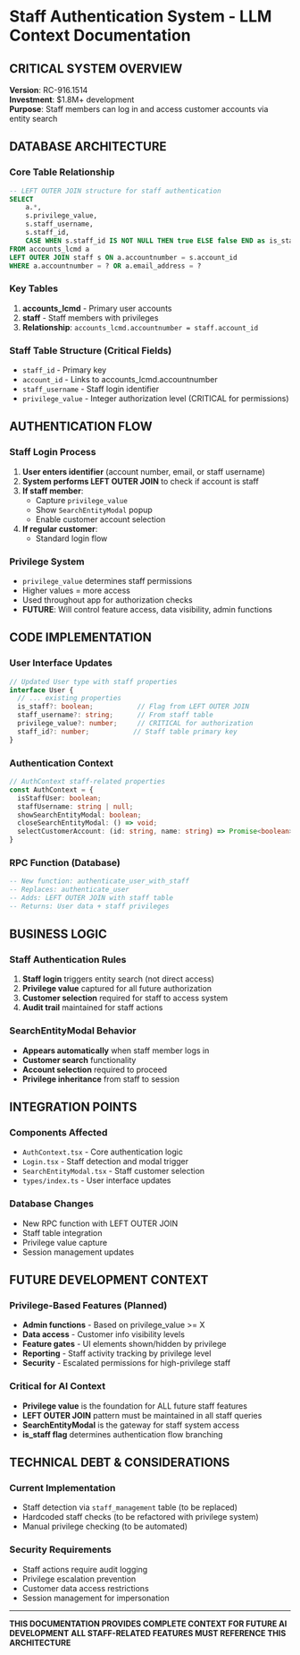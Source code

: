 # Staff Authentication System - LLM Context Documentation

## CRITICAL SYSTEM OVERVIEW
**Version**: RC-916.1514  
**Investment**: $1.8M+ development  
**Purpose**: Staff members can log in and access customer accounts via entity search  

## DATABASE ARCHITECTURE

### Core Table Relationship
```sql
-- LEFT OUTER JOIN structure for staff authentication
SELECT 
    a.*,
    s.privilege_value,
    s.staff_username,
    s.staff_id,
    CASE WHEN s.staff_id IS NOT NULL THEN true ELSE false END as is_staff
FROM accounts_lcmd a
LEFT OUTER JOIN staff s ON a.accountnumber = s.account_id
WHERE a.accountnumber = ? OR a.email_address = ?
```

### Key Tables
1. **accounts_lcmd** - Primary user accounts
2. **staff** - Staff members with privileges
3. **Relationship**: `accounts_lcmd.accountnumber = staff.account_id`

### Staff Table Structure (Critical Fields)
- `staff_id` - Primary key
- `account_id` - Links to accounts_lcmd.accountnumber
- `staff_username` - Staff login identifier
- `privilege_value` - Integer authorization level (CRITICAL for permissions)

## AUTHENTICATION FLOW

### Staff Login Process
1. **User enters identifier** (account number, email, or staff username)
2. **System performs LEFT OUTER JOIN** to check if account is staff
3. **If staff member**:
   - Capture `privilege_value` 
   - Show `SearchEntityModal` popup
   - Enable customer account selection
4. **If regular customer**:
   - Standard login flow

### Privilege System
- `privilege_value` determines staff permissions
- Higher values = more access
- Used throughout app for authorization checks
- **FUTURE**: Will control feature access, data visibility, admin functions

## CODE IMPLEMENTATION

### User Interface Updates
```typescript
// Updated User type with staff properties
interface User {
  // ... existing properties
  is_staff?: boolean;           // Flag from LEFT OUTER JOIN
  staff_username?: string;      // From staff table
  privilege_value?: number;     // CRITICAL for authorization
  staff_id?: number;           // Staff table primary key
}
```

### Authentication Context
```typescript
// AuthContext staff-related properties
const AuthContext = {
  isStaffUser: boolean;
  staffUsername: string | null;
  showSearchEntityModal: boolean;
  closeSearchEntityModal: () => void;
  selectCustomerAccount: (id: string, name: string) => Promise<boolean>;
}
```

### RPC Function (Database)
```sql
-- New function: authenticate_user_with_staff
-- Replaces: authenticate_user
-- Adds: LEFT OUTER JOIN with staff table
-- Returns: User data + staff privileges
```

## BUSINESS LOGIC

### Staff Authentication Rules
1. **Staff login** triggers entity search (not direct access)
2. **Privilege value** captured for all future authorization
3. **Customer selection** required for staff to access system
4. **Audit trail** maintained for staff actions

### SearchEntityModal Behavior
- **Appears automatically** when staff member logs in
- **Customer search** functionality
- **Account selection** required to proceed
- **Privilege inheritance** from staff to session

## INTEGRATION POINTS

### Components Affected
- `AuthContext.tsx` - Core authentication logic
- `Login.tsx` - Staff detection and modal trigger  
- `SearchEntityModal.tsx` - Staff customer selection
- `types/index.ts` - User interface updates

### Database Changes
- New RPC function with LEFT OUTER JOIN
- Staff table integration
- Privilege value capture
- Session management updates

## FUTURE DEVELOPMENT CONTEXT

### Privilege-Based Features (Planned)
- **Admin functions** - Based on privilege_value >= X
- **Data access** - Customer info visibility levels  
- **Feature gates** - UI elements shown/hidden by privilege
- **Reporting** - Staff activity tracking by privilege level
- **Security** - Escalated permissions for high-privilege staff

### Critical for AI Context
- **Privilege value** is the foundation for ALL future staff features
- **LEFT OUTER JOIN** pattern must be maintained in all staff queries
- **SearchEntityModal** is the gateway for staff system access
- **is_staff flag** determines authentication flow branching

## TECHNICAL DEBT & CONSIDERATIONS

### Current Implementation
- Staff detection via `staff_management` table (to be replaced)
- Hardcoded staff checks (to be refactored with privilege system)
- Manual privilege checking (to be automated)

### Security Requirements
- Staff actions require audit logging
- Privilege escalation prevention
- Customer data access restrictions
- Session management for impersonation

---

**THIS DOCUMENTATION PROVIDES COMPLETE CONTEXT FOR FUTURE AI DEVELOPMENT**
**ALL STAFF-RELATED FEATURES MUST REFERENCE THIS ARCHITECTURE**